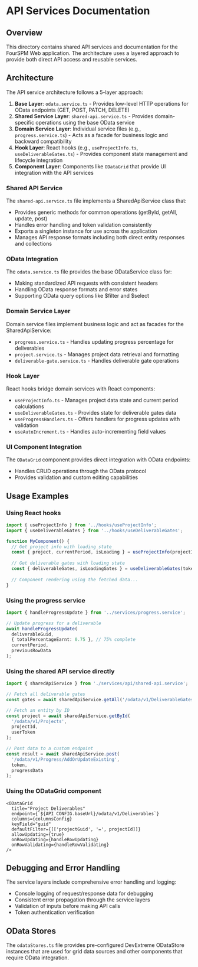# API Services Documentation

## Overview

This directory contains shared API services and documentation for the FourSPM Web application. The architecture uses a layered approach to provide both direct API access and reusable services.

## Architecture

The API service architecture follows a 5-layer approach:

1. **Base Layer**: `odata.service.ts` - Provides low-level HTTP operations for OData endpoints (GET, POST, PATCH, DELETE)
2. **Shared Service Layer**: `shared-api.service.ts` - Provides domain-specific operations using the base OData service
3. **Domain Service Layer**: Individual service files (e.g., `progress.service.ts`) - Acts as a facade for business logic and backward compatibility
4. **Hook Layer**: React hooks (e.g., `useProjectInfo.ts`, `useDeliverableGates.ts`) - Provides component state management and lifecycle integration
5. **Component Layer**: Components like `ODataGrid` that provide UI integration with the API services

### Shared API Service

The `shared-api.service.ts` file implements a SharedApiService class that:

- Provides generic methods for common operations (getById, getAll, update, post)
- Handles error handling and token validation consistently
- Exports a singleton instance for use across the application
- Manages API response formats including both direct entity responses and collections

### OData Integration

The `odata.service.ts` file provides the base ODataService class for:
- Making standardized API requests with consistent headers
- Handling OData response formats and error states
- Supporting OData query options like $filter and $select

### Domain Service Layer

Domain service files implement business logic and act as facades for the SharedApiService:

- `progress.service.ts` - Handles updating progress percentage for deliverables
- `project.service.ts` - Manages project data retrieval and formatting
- `deliverable-gate.service.ts` - Handles deliverable gate operations

### Hook Layer

React hooks bridge domain services with React components:

- `useProjectInfo.ts` - Manages project data state and current period calculations
- `useDeliverableGates.ts` - Provides state for deliverable gates data
- `useProgressHandlers.ts` - Offers handlers for progress updates with validation
- `useAutoIncrement.ts` - Handles auto-incrementing field values

### UI Component Integration

The `ODataGrid` component provides direct integration with OData endpoints:
- Handles CRUD operations through the OData protocol
- Provides validation and custom editing capabilities

## Usage Examples

### Using React hooks

```typescript
import { useProjectInfo } from '../hooks/useProjectInfo';
import { useDeliverableGates } from '../hooks/useDeliverableGates';

function MyComponent() {
  // Get project info with loading state
  const { project, currentPeriod, isLoading } = useProjectInfo(projectId, token);
  
  // Get deliverable gates with loading state
  const { deliverableGates, isLoadingGates } = useDeliverableGates(token);
  
  // Component rendering using the fetched data...
}
```

### Using the progress service

```typescript
import { handleProgressUpdate } from '../services/progress.service';

// Update progress for a deliverable
await handleProgressUpdate(
  deliverableGuid,
  { totalPercentageEarnt: 0.75 }, // 75% complete
  currentPeriod,
  previousRowData
);
```

### Using the shared API service directly

```typescript
import { sharedApiService } from './services/api/shared-api.service';

// Fetch all deliverable gates
const gates = await sharedApiService.getAll('/odata/v1/DeliverableGates', userToken);

// Fetch an entity by ID
const project = await sharedApiService.getById(
  '/odata/v1/Projects', 
  projectId, 
  userToken
);

// Post data to a custom endpoint
const result = await sharedApiService.post(
  '/odata/v1/Progress/AddOrUpdateExisting',
  token,
  progressData
);
```

### Using the ODataGrid component

```tsx
<ODataGrid
  title="Project Deliverables"
  endpoint={`${API_CONFIG.baseUrl}/odata/v1/Deliverables`}
  columns={columnsConfig}
  keyField="guid"
  defaultFilter={[['projectGuid', '=', projectId]]}
  allowUpdating={true}
  onRowUpdating={handleRowUpdating}
  onRowValidating={handleRowValidating}
/>
```

## Debugging and Error Handling

The service layers include comprehensive error handling and logging:

- Console logging of request/response data for debugging
- Consistent error propagation through the service layers
- Validation of inputs before making API calls
- Token authentication verification

## OData Stores

The `odataStores.ts` file provides pre-configured DevExtreme ODataStore instances that are used for grid data sources and other components that require OData integration.
